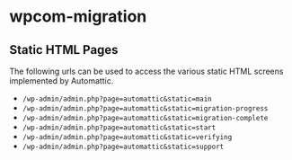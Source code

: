 # wpcom-migration

## Static HTML Pages

The following urls can be used to access the various static HTML screens implemented by Automattic.

* `/wp-admin/admin.php?page=automattic&static=main`
* `/wp-admin/admin.php?page=automattic&static=migration-progress`
* `/wp-admin/admin.php?page=automattic&static=migration-complete`
* `/wp-admin/admin.php?page=automattic&static=start`
* `/wp-admin/admin.php?page=automattic&static=verifying`
* `/wp-admin/admin.php?page=automattic&static=support`
